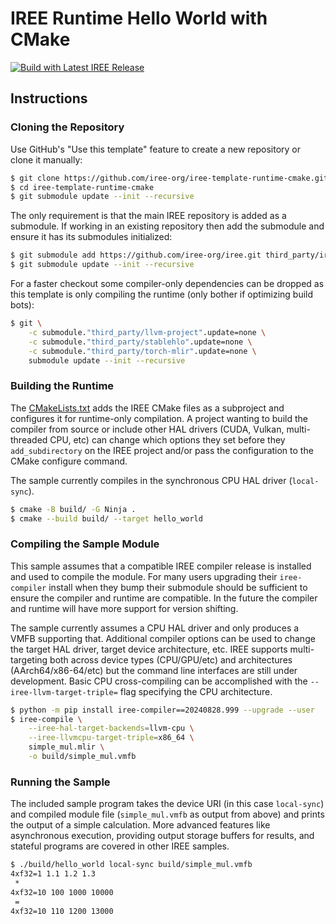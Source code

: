 # IREE Runtime Hello World with CMake

[![Build with Latest IREE Release](https://github.com/iree-org/iree-template-runtime-cmake/actions/workflows/build-and-test.yml/badge.svg?query=branch%3Amain+event%3Apush)](https://github.com/iree-org/iree-template-runtime-cmake/actions/workflows/build-and-test.yml?query=branch%3Amain+event%3Apush)

## Instructions

### Cloning the Repository

Use GitHub's "Use this template" feature to create a new repository or clone it
manually:

```sh
$ git clone https://github.com/iree-org/iree-template-runtime-cmake.git
$ cd iree-template-runtime-cmake
$ git submodule update --init --recursive
```

The only requirement is that the main IREE repository is added as a submodule.
If working in an existing repository then add the submodule and ensure it has
its submodules initialized:

```sh
$ git submodule add https://github.com/iree-org/iree.git third_party/iree/
$ git submodule update --init --recursive
```

For a faster checkout some compiler-only dependencies can be dropped as this
template is only compiling the runtime (only bother if optimizing build bots):

```sh
$ git \
    -c submodule."third_party/llvm-project".update=none \
    -c submodule."third_party/stablehlo".update=none \
    -c submodule."third_party/torch-mlir".update=none \
    submodule update --init --recursive
```

### Building the Runtime

The [CMakeLists.txt](./CMakeLists.txt) adds the IREE CMake files as a subproject
and configures it for runtime-only compilation. A project wanting to build the
compiler from source or include other HAL drivers (CUDA, Vulkan, multi-threaded
CPU, etc) can change which options they set before they `add_subdirectory` on
the IREE project and/or pass the configuration to the CMake configure command.

The sample currently compiles in the synchronous CPU HAL driver (`local-sync`).

```sh
$ cmake -B build/ -G Ninja .
$ cmake --build build/ --target hello_world
```

### Compiling the Sample Module

This sample assumes that a compatible IREE compiler release is installed and
used to compile the module. For many users upgrading their `iree-compiler`
install when they bump their submodule should be sufficient to ensure the
compiler and runtime are compatible. In the future the compiler and runtime
will have more support for version shifting.

The sample currently assumes a CPU HAL driver and only produces a VMFB
supporting that. Additional compiler options can be used to change the target
HAL driver, target device architecture, etc. IREE supports multi-targeting both
across device types (CPU/GPU/etc) and architectures (AArch64/x86-64/etc) but the
command line interfaces are still under development. Basic CPU cross-compiling
can be accomplished with the `--iree-llvm-target-triple=` flag specifying the
CPU architecture.

```sh
$ python -m pip install iree-compiler==20240828.999 --upgrade --user
$ iree-compile \
    --iree-hal-target-backends=llvm-cpu \
    --iree-llvmcpu-target-triple=x86_64 \
    simple_mul.mlir \
    -o build/simple_mul.vmfb
```

### Running the Sample

The included sample program takes the device URI (in this case `local-sync`) and
compiled module file (`simple_mul.vmfb` as output from above) and prints the
output of a simple calculation. More advanced features like asynchronous
execution, providing output storage buffers for results, and stateful programs
are covered in other IREE samples.

```sh
$ ./build/hello_world local-sync build/simple_mul.vmfb
4xf32=1 1.1 1.2 1.3
 *
4xf32=10 100 1000 10000
 =
4xf32=10 110 1200 13000
```
